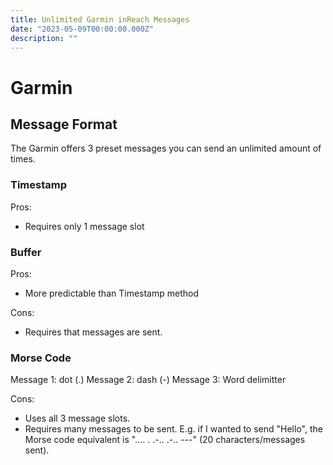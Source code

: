 ```yaml
---
title: Unlimited Garmin inReach Messages
date: "2023-05-09T00:00:00.000Z"
description: ""
---
```


# Garmin

## Message Format

The Garmin offers 3 preset messages you can send an unlimited amount of times.

### Timestamp

Pros:
- Requires only 1 message slot

### Buffer

Pros:
- More predictable than Timestamp method

Cons:
- Requires that messages are sent.

### Morse Code

Message 1: dot (.)
Message 2: dash (-)
Message 3: Word delimitter

Cons:
- Uses all 3 message slots.
- Requires many messages to be sent. E.g. if I wanted to send "Hello", the Morse code equivalent is ".... . .-.. .-.. ---" (20 characters/messages sent).
